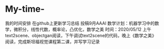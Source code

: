 # My-time-
我的时间安排
在github上更新学习总结
投稿9月AAAI
数学计划：机器学习中的数学，微积分，线性代数，概率论，凸优化，数学之美
时间：2020/05/12
上午text2scene、objectgan阅读，下午调试text2scene的代码，晚上《数学之美》阅读，完成斯坦福视觉课程第二课，并写学习记录
